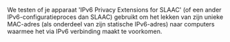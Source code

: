 We testen of je apparaat 'IPv6 Privacy Extensions for SLAAC' (of een ander IPv6-configuratieproces dan SLAAC) gebruikt om het lekken van zijn unieke MAC-adres (als onderdeel van zijn statische IPv6-adres) naar computers waarmee het via IPv6 verbinding maakt te voorkomen.
